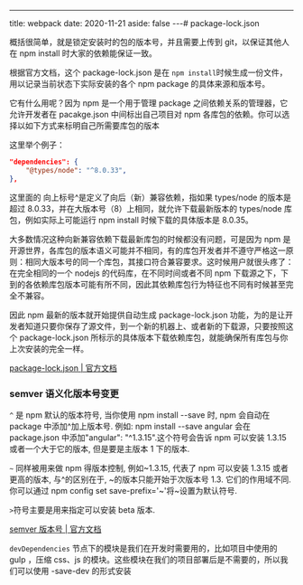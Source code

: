 ---
title: webpack
date: 2020-11-21
aside: false
---# package-lock.json

概括很简单，就是锁定安装时的包的版本号，并且需要上传到 git，以保证其他人在 npm install 时大家的依赖能保证一致。

根据官方文档，这个 package-lock.json 是在 `npm install`时候生成一份文件，用以记录当前状态下实际安装的各个 npm package 的具体来源和版本号。

它有什么用呢？因为 npm 是一个用于管理 package 之间依赖关系的管理器，它允许开发者在 pacakge.json 中间标出自己项目对 npm 各库包的依赖。你可以选择以如下方式来标明自己所需要库包的版本

这里举个例子：

```json
"dependencies": {
    "@types/node": "^8.0.33",
},
```

这里面的 向上标号^是定义了向后（新）兼容依赖，指如果 types/node 的版本是超过 8.0.33，并在大版本号（8）上相同，就允许下载最新版本的 types/node 库包，例如实际上可能运行 npm install 时候下载的具体版本是 8.0.35。

大多数情况这种向新兼容依赖下载最新库包的时候都没有问题，可是因为 npm 是开源世界，各库包的版本语义可能并不相同，有的库包开发者并不遵守严格这一原则：相同大版本号的同一个库包，其接口符合兼容要求。这时候用户就很头疼了：在完全相同的一个 nodejs 的代码库，在不同时间或者不同 npm 下载源之下，下到的各依赖库包版本可能有所不同，因此其依赖库包行为特征也不同有时候甚至完全不兼容。

因此 npm 最新的版本就开始提供自动生成 package-lock.json 功能，为的是让开发者知道只要你保存了源文件，到一个新的机器上、或者新的下载源，只要按照这个 package-lock.json 所标示的具体版本下载依赖库包，就能确保所有库包与你上次安装的完全一样。

[package-lock.json | 官方文档](https://docs.npmjs.com/files/package-lock.json)

### semver 语义化版本号变更

`^` 是 npm 默认的版本符号, 当你使用 npm install --save 时, npm 会自动在 package 中添加^加上版本号. 例如: npm install --save angular 会在 package.json 中添加"angular": "^1.3.15".这个符号会告诉 npm 可以安装 1.3.15 或者一个大于它的版本, 但是要是主版本 1 下的版本.

`~` 同样被用来做 npm 得版本控制, 例如~1.3.15, 代表了 npm 可以安装 1.3.15 或者更高的版本, 与^的区别在于, ~的版本只能开始于次版本号 1.3. 它们的作用域不同. 你可以通过 npm config set save-prefix='~'将~设置为默认符号.

`>`符号主要是用来指定可以安装 beta 版本.

[semver 版本号 | 官方文档](https://semver.org/lang/zh-CN/)

`devDependencies` 节点下的模块是我们在开发时需要用的，比如项目中使用的 gulp ，压缩 css、js 的模块。这些模块在我们的项目部署后是不需要的，所以我们可以使用 -save-dev 的形式安装
